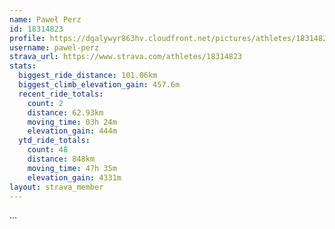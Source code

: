 ```yaml
---
name: Paweł Perz
id: 18314823
profile: https://dgalywyr863hv.cloudfront.net/pictures/athletes/18314823/5244308/1/large.jpg
username: pawel-perz
strava_url: https://www.strava.com/athletes/18314823
stats:
  biggest_ride_distance: 101.06km
  biggest_climb_elevation_gain: 457.6m
  recent_ride_totals:
    count: 2
    distance: 62.93km
    moving_time: 03h 24m
    elevation_gain: 444m
  ytd_ride_totals:
    count: 48
    distance: 848km
    moving_time: 47h 35m
    elevation_gain: 4331m
layout: strava_member
--- 
```

...
